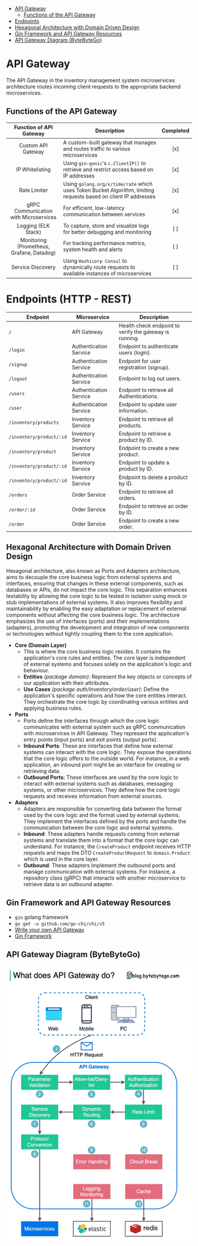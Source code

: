 - [API Gateway](#api-gateway)
  - [Functions of the API Gateway](#functions-of-the-api-gateway)
- [Endpoints](#endpoints)
- [Hexagonal Architecture with Domain Driven Design](#hexagonal-architecture-with-domain-driven-design)
- [Gin Framework and API Gateway Resources](#gin-framework-and-api-gateway-resources)
- [API Gateway Diagram (ByteByteGo)](#api-gateway-diagram-bytebytego)

# API Gateway

The API Gateway in the inventory management system microservices architecture routes incoming client requests to the appropriate backend microservices.

## Functions of the API Gateway

|          Function of API Gateway          | Description                                                                                                      | Completed |
| :---------------------------------------: | ---------------------------------------------------------------------------------------------------------------- | :-------: |
|            Custom API Gateway             | A custom-built gateway that manages and routes traffic to various microservices                                  |    [x]    |
|              IP Whitelisting              | Using `gin-gonic`'s `c.ClientIP()` to retrieve and restrict access based on IP addresses                         |    [x]    |
|               Rate Limiter                | Using `golang.org/x/time/rate` which uses Token Bucket Algorithm, limiting requests based on client IP addresses |    [x]    |
|   gRPC Communication with Microservices   | For efficient, low-latency communication between services                                                        |    [x]    |
|            Logging (ELK Stack)            | To capture, store and visualize logs for better debugging and monitoring                                         |    [ ]    |
| Monitoring (Prometheus, Grafana, Datadog) | For tracking performance metrics, system health and alerts                                                       |    [ ]    |
|             Service Discovery             | Using `Hashicorp Consul` to dynamically route requests to available instances of microservices                   |    [ ]    |

# Endpoints (HTTP - REST)

| Endpoint                 | Microservice           | Description                                             |
| ------------------------ | ---------------------- | ------------------------------------------------------- |
| `/`                      | API Gateway            | Health check endpoint to verify the gateway is running. |
| `/login`                 | Authentication Service | Endpoint to authenticate users (login).                 |
| `/signup`                | Authentication Service | Endpoint for user registration (signup).                |
| `/logout`                | Authentication Service | Endpoint to log out users.                              |
| `/users`                 | Authentication Service | Endpoint to retrieve all Authentications.               |
| `/user`                  | Authentication Service | Endpoint to update user information.                    |
| `/inventory/products`    | Inventory Service      | Endpoint to retrieve all products.                      |
| `/inventory/product/:id` | Inventory Service      | Endpoint to retrieve a product by ID.                   |
| `/inventory/product`     | Inventory Service      | Endpoint to create a new product.                       |
| `/inventory/product/:id` | Inventory Service      | Endpoint to update a product by ID.                     |
| `/inventory/product/:id` | Inventory Service      | Endpoint to delete a product by ID.                     |
| `/orders`                | Order Service          | Endpoint to retrieve all orders.                        |
| `/order/:id`             | Order Service          | Endpoint to retrieve an order by ID.                    |
| `/order`                 | Order Service          | Endpoint to create a new order.                         |

## Hexagonal Architecture with Domain Driven Design

Hexagonal architecture, also known as Ports and Adapters architecture, aims to decouple the core business logic from external systems and interfaces, ensuring that changes in these external components, such as databases or APIs, do not impact the core logic. This separation enhances testability by allowing the core logic to be tested in isolation using mock or stub implementations of external systems. It also improves flexibility and maintainability by enabling the easy adaptation or replacement of external components without affecting the core business logic. The architecture emphasizes the use of interfaces (ports) and their implementations (adapters), promoting the development and integration of new components or technologies without tightly coupling them to the core application.

- **Core (Domain Layer)**
  - This is where the core business logic resides. It contains the application's core rules and entities. The core layer is independent of external systems and focuses solely on the application's logic and behaviour.
  - **Entities** _(package domain)_: Represent the key objects or concepts of our application with their attributes.
  - **Use Cases** _(package auth/inventory/order/user)_: Define the application's specific operations and how the core entities interact. They orchestrate the core logic by coordinating various entities and applying business rules.
- **Ports**
  - Ports define the interfaces through which the core logic communicates with external system such as gRPC communication with microservices in API Gateway. They represent the application's entry points (input ports) and exit points (output ports).
  - **Inbound Ports**: These are interfaces that define how external systems can interact with the core logic. They expose the operations that the core logic offers to the outside world. For instance, in a web application, an inbound port might be an interface for creating or retrieving data.
  - **Outbound Ports**: These interfaces are used by the core logic to interact with external systems such as databases, messaging systems, or other microservices. They define how the core logic requests and receives information from external sources.
- **Adapters**
  - Adapters are responsible for converting data between the format used by the core logic and the format used by external systems. They implement the interfaces defined by the ports and handle the communication between the core logic and external systems.
  - **Inbound**: These adapters handle requests coming from external systems and translate them into a format that the core logic can understand. For instance, the `CreateProduct` endpoint receives HTTP requests and maps the DTO `CreateProductRequest` to `domain.Product` which is used in the core layer.
  - **Outbound**: These adapters implement the outbound ports and manage communication with external systems. For instance, a repository class (gRPC) that interacts with another microservice to retrieve data is an outbound adapter.

## Gin Framework and API Gateway Resources

- `gin` golang framework
- `go get -u github.com/go-chi/chi/v5`
- [Write your own API Gateway](https://itnext.io/why-should-you-write-your-own-api-gateway-from-scratch-378074bfc49e)
- [Gin Framework](https://github.com/gin-gonic/gin)

## API Gateway Diagram (ByteByteGo)

<p align="center">
  <img src="./docs/diagrams/api_gateway_bytebytego.png" alt="API Gateway" width="600"/>
</p>
